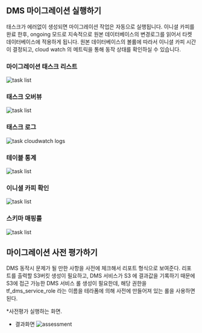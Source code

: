 ## DMS 마이그레이션 실행하기 ##

태스크가 에러없이 생성되면 마이그레이션 작업은 자동으로 실행됩니다. 이니셜 카피를 완료 한후, ongoing 모드로 지속적으로 원본 데이터베이스의 변경로그를 읽어서 타켓 데이터베이스에 적용하게 됩니다. 
원본 데이터베이스의 볼륨에 따라서 이니셜 카피 시간이 결정되고, cloud watch 의 메트릭을 통해 동작 상태를 확인하실 수 있습니다. 

### 마이그레이션 태스크 리스트 ###
![task list](https://github.com/gnosia93/postgres-terraform/blob/main/dms/images/task-list.png)

### 태스크 오버뷰 ###
![task list](https://github.com/gnosia93/postgres-terraform/blob/main/dms/images/task-overview.png)

### 태스크 로그 ###
![task cloudwatch logs](https://github.com/gnosia93/postgres-terraform/blob/main/dms/images/task-cloudwatch.png)

### 테이블 통계 ###
![task list](https://github.com/gnosia93/postgres-terraform/blob/main/dms/images/task-table-stat.png)

### 이니셜 카피 확인 ###
![task list](https://github.com/gnosia93/postgres-terraform/blob/main/dms/images/task-initiial-copy.png)

### 스키마 매핑룰 ###
![task list](https://github.com/gnosia93/postgres-terraform/blob/main/dms/images/task-mapping-rule.png)



## 마이그레이션 사전 평가하기 ##

DMS 동작시 문제가 될 만한 사항을 사전에 체크해서 리포트 형식으로 보여준다. 리포트를 출력할 S3버킷 생성이 필요하고, DMS 서비스가 S3 에 결과값을 기록하기 때문에 S3에 접근 가능한 DMS 서비스 롤 생성이 필요한데,
해당 권한을 tf_dms_service_role 라는 이름을 테라폼에 의해 사전에 만들어져 있는 롤을 사용하면 된다. 

*사전평가 실행하는 화면.

* 결과화면
![assessment](https://github.com/gnosia93/postgres-terraform/blob/main/dms/images/task-premig-assessment.png)

